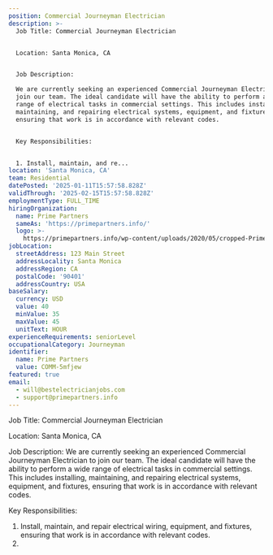```yaml
---
position: Commercial Journeyman Electrician
description: >-
  Job Title: Commercial Journeyman Electrician


  Location: Santa Monica, CA


  Job Description:

  We are currently seeking an experienced Commercial Journeyman Electrician to
  join our team. The ideal candidate will have the ability to perform a wide
  range of electrical tasks in commercial settings. This includes installing,
  maintaining, and repairing electrical systems, equipment, and fixtures,
  ensuring that work is in accordance with relevant codes.


  Key Responsibilities:


  1. Install, maintain, and re...
location: 'Santa Monica, CA'
team: Residential
datePosted: '2025-01-11T15:57:58.828Z'
validThrough: '2025-02-15T15:57:58.828Z'
employmentType: FULL_TIME
hiringOrganization:
  name: Prime Partners
  sameAs: 'https://primepartners.info/'
  logo: >-
    https://primepartners.info/wp-content/uploads/2020/05/cropped-Prime-Partners-Logo-NO-BG-1-1.png
jobLocation:
  streetAddress: 123 Main Street
  addressLocality: Santa Monica
  addressRegion: CA
  postalCode: '90401'
  addressCountry: USA
baseSalary:
  currency: USD
  value: 40
  minValue: 35
  maxValue: 45
  unitText: HOUR
experienceRequirements: seniorLevel
occupationalCategory: Journeyman
identifier:
  name: Prime Partners
  value: COMM-5mfjew
featured: true
email:
  - will@bestelectricianjobs.com
  - support@primepartners.info
---
```




Job Title: Commercial Journeyman Electrician

Location: Santa Monica, CA

Job Description:
We are currently seeking an experienced Commercial Journeyman Electrician to join our team. The ideal candidate will have the ability to perform a wide range of electrical tasks in commercial settings. This includes installing, maintaining, and repairing electrical systems, equipment, and fixtures, ensuring that work is in accordance with relevant codes.

Key Responsibilities:

1. Install, maintain, and repair electrical wiring, equipment, and fixtures, ensuring that work is in accordance with relevant codes.
2.
